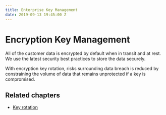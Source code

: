 ```yaml
---
title: Enterprise Key Management
date: 2019-09-13 19:45:00 Z
---
```


# Encryption Key Management

All of the customer data is encrypted by default when in transit and at rest. We use the latest security best practices to store the data securely. 

With encryption key rotation, risks surrounding data breach is reduced by constraining the volume of data that remains unprotected if a key is compromised.

## Related chapters

* [Key rotation](encryption-key-management/key-rotation.md)
